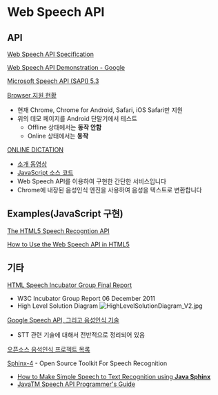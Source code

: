 # Web Speech API

## API

[Web Speech API Specification](https://dvcs.w3.org/hg/speech-api/raw-file/tip/speechapi.html)

[Web Speech API Demonstration - Google](http://www.google.com/intl/en/chrome/demos/speech.html)

[Microsoft Speech API (SAPI) 5.3](http://msdn.microsoft.com/en-us/library/ms723627(v=vs.85).aspx)

[Browser 지원 현황](http://caniuse.com/#feat=web-speech)
- 현재 Chrome, Chrome for Android, Safari, iOS Safari만 지원
- 위의 데모 페이지를 Android 단말기에서 테스트
  - Offline 상태에서는 **동작 안함**
  - Online 상태에서는 **동작**

[ONLINE DICTATION](https://dictation.io/)
- [소개 동영상](https://www.youtube.com/watch?v=fDX-RVCmfWU#t=47)
- [JavaScript 소스 코드](https://dictation.io/dictation.js)
- Web Speech API를 이용하여 구현한 간단한 서비스입니다
- Chrome에 내장된 음성인식 엔진을 사용하여 음성을 텍스트로 변환합니다

## Examples(JavaScript 구현)

[The HTML5 Speech Recogntion API](http://shapeshed.com/html5-speech-recognition-api/)

[How to Use the Web Speech API in HTML5](http://ctrlq.org/code/19680-html5-web-speech-api)


## 기타

[HTML Speech Incubator Group Final Report](http://www.w3.org/2005/Incubator/htmlspeech/XGR-htmlspeech-20111206/)
- W3C Incubator Group Report 06 December 2011
- High Level Solution Diagram
![HighLevelSolutionDiagram_V2.jpg](https://s3-ap-northeast-1.amazonaws.com/torchpad-production/wikis/1595/VubA3LF2QmyXE44llw67_HighLevelSolutionDiagram_V2.jpg)

[Google Speech API, 그리고 음성인식 기술](http://storyjava.tistory.com/143)
- STT 관련 기술에 대해서 전반적으로 정리되어 있음

[오픈소스 음석인식 프로젝트 목록](http://spokentech.com/7.html)

[Sphinx-4](http://cmusphinx.sourceforge.net/wiki/tutorialsphinx4) - Open Source Toolkit For Speech Recognition
- [How to Make Simple Speech to Text Recognition using **Java Sphinx**](http://geekonjava.blogspot.kr/2014/02/how-to-make-simple-speech-to-text.html)
- [JavaTM Speech API Programmer's Guide](http://www.ling.helsinki.fi/~gwilcock/Tartu-2003/L7-Speech/JSAPI/index.html)


